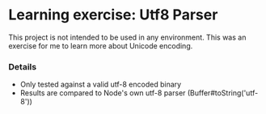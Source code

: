 Learning exercise: Utf8 Parser
===


This project is not intended to be used in any environment. This was an exercise for me to learn more about Unicode encoding.


### Details

- Only tested against a valid utf-8 encoded binary
- Results are compared to Node's own utf-8 parser (Buffer#toString('utf-8'))
